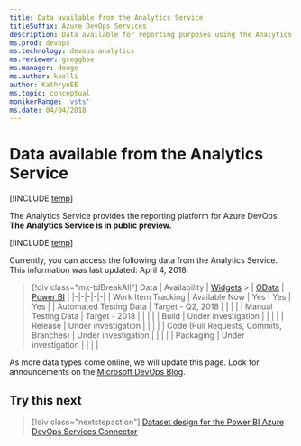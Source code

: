 ```yaml
---
title: Data available from the Analytics Service
titleSuffix: Azure DevOps Services
description: Data available for reporting purposes using the Analytics Service for Azure DevOps 
ms.prod: devops
ms.technology: devops-analytics
ms.reviewer: greggboe   
ms.manager: douge
ms.author: kaelli
author: KathrynEE
ms.topic: conceptual
monikerRange: 'vsts'
ms.date: 04/04/2018
---
```


# Data available from the Analytics Service

[!INCLUDE [temp](../../_shared/version-vsts-only.md)]

The Analytics Service provides the reporting platform for Azure DevOps. **The Analytics Service is in public preview.** 

[!INCLUDE [temp](../_shared/analytics-view-availability.md)]

Currently, you can access the following data from the Analytics Service. This information was last updated: April 4, 2018.

> [!div class="mx-tdBreakAll"]
> Data | Availability | [Widgets](./analytics-widgets.md) > | [OData](../extend-analytics/index.md) | [Power BI](../powerbi/overview.md) |
> |-|-|-|-|-|
> | Work Item Tracking | Available Now | Yes | Yes | Yes |
> | Automated Testing Data | Target - Q2, 2018 |  |  |  |
> | Manual Testing Data | Target - 2018 |  |  |  |
> | Build | Under investigation |  |  |  |
> | Release | Under investigation |  |  |  |
> | Code (Pull Requests, Commits, Branches) | Under investigation |  |  |  |
> | Packaging | Under investigation |  |  |  |


As more data types come online, we will update this page. Look for announcements on the [Microsoft DevOps Blog](https://devblogs.microsoft.com/devops/tag/reporting/).

<a id="q-a">  </a>
## Try this next
> [!div class="nextstepaction"]
> [Dataset design for the Power BI Azure DevOps Services Connector](../powerbi/data-connector-dataset.md)
